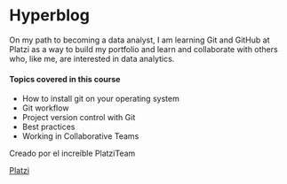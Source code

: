 # Hyperblog

On my path to becoming a data analyst, I am learning Git and GitHub at Platzi as a way to build my portfolio and learn and collaborate with others who, like me, are interested in data analytics.

#### Topics covered in this course
- How to install git on your operating system
- Git workflow
- Project version control with Git
- Best practices
- Working in Collaborative Teams

Creado por el increíble PlatziTeam

[Platzi](https://platzi.com/cursos/git-github/)
